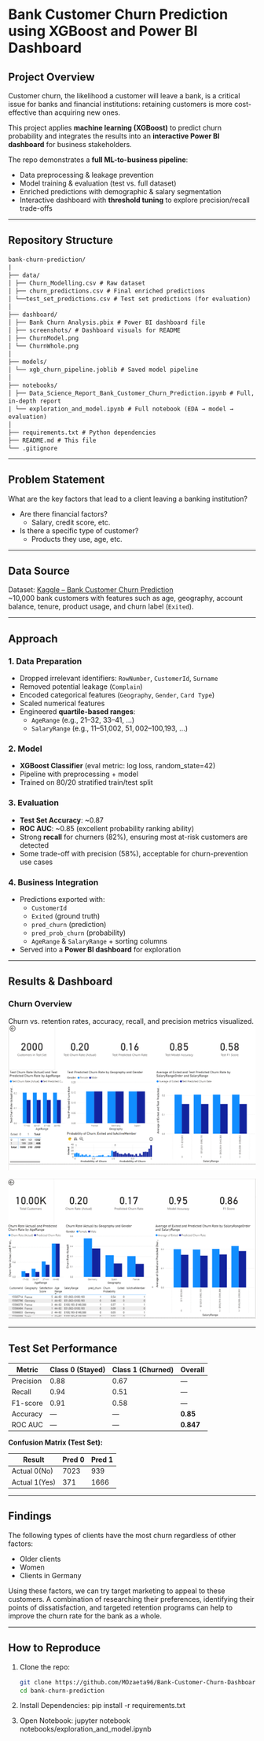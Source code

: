 # Bank Customer Churn Prediction using XGBoost and Power BI Dashboard

## Project Overview
Customer churn, the likelihood a customer will leave a bank, is a critical issue for banks and financial institutions: retaining customers is more cost-effective than acquiring new ones. 

This project applies **machine learning (XGBoost)** to predict churn probability and integrates the results into an **interactive Power BI dashboard** for business stakeholders.  

The repo demonstrates a **full ML-to-business pipeline**:
- Data preprocessing & leakage prevention
- Model training & evaluation (test vs. full dataset)
- Enriched predictions with demographic & salary segmentation
- Interactive dashboard with **threshold tuning** to explore precision/recall trade-offs

---

## Repository Structure
```
bank-churn-prediction/
|
├── data/
│ ├── Churn_Modelling.csv # Raw dataset
│ ├── churn_predictions.csv # Final enriched predictions
│ └──test_set_predictions.csv # Test set predictions (for evaluation)
│
├── dashboard/
│ ├── Bank Churn Analysis.pbix # Power BI dashboard file
│ ├── screenshots/ # Dashboard visuals for README
│ ├── ChurnModel.png
│ └── ChurnWhole.png
│
├── models/
│ └── xgb_churn_pipeline.joblib # Saved model pipeline
│
├── notebooks/
│ ├── Data_Science_Report_Bank_Customer_Churn_Prediction.ipynb # Full, in-depth report
| └── exploration_and_model.ipynb # Full notebook (EDA → model → evaluation)
│
├── requirements.txt # Python dependencies
├── README.md # This file
└── .gitignore
```

---
## Problem Statement

What are the key factors that lead to a client leaving a banking institution?

- Are there financial factors?
  - Salary, credit score, etc.
- Is there a specific type of customer?
  - Products they use, age, etc.

---

## Data Source
Dataset: [Kaggle – Bank Customer Churn Prediction](https://www.kaggle.com/datasets/radheshyamkollipara/bank-customer-churn)  
~10,000 bank customers with features such as age, geography, account balance, tenure, product usage, and churn label (`Exited`).

---

## Approach
### 1. Data Preparation
- Dropped irrelevant identifiers: `RowNumber`, `CustomerId`, `Surname`
- Removed potential leakage (`Complain`)
- Encoded categorical features (`Geography`, `Gender`, `Card Type`)
- Scaled numerical features
- Engineered **quartile-based ranges**:
  - `AgeRange` (e.g., 21–32, 33–41, …)
  - `SalaryRange` (e.g., $11–$51,002, $51,002–$100,193, …)

### 2. Model
- **XGBoost Classifier** (eval metric: log loss, random_state=42)
- Pipeline with preprocessing + model
- Trained on 80/20 stratified train/test split

### 3. Evaluation
- **Test Set Accuracy**: ~0.87  
- **ROC AUC**: ~0.85 (excellent probability ranking ability)  
- Strong **recall** for churners (82%), ensuring most at-risk customers are detected  
- Some trade-off with precision (58%), acceptable for churn-prevention use cases

### 4. Business Integration
- Predictions exported with:
  - `CustomerId`
  - `Exited` (ground truth)
  - `pred_churn` (prediction)
  - `pred_prob_churn` (probability)
  - `AgeRange` & `SalaryRange` + sorting columns
- Served into a **Power BI dashboard** for exploration

---

## Results & Dashboard

### Churn Overview
Churn vs. retention rates, accuracy, recall, and precision metrics visualized.  
![Churn Model](dashboard/screenshots/ChurnModel.png)

![Churn Whole Dataset](dashboard/screenshots/ChurnWhole.PNG)

---

## Test Set Performance

| Metric      | Class 0 (Stayed) | Class 1 (Churned) | Overall |
|-------------|------------------|-------------------|---------|
| Precision   | 0.88             | 0.67              | —       |
| Recall      | 0.94             | 0.51              | —       |
| F1-score    | 0.91             | 0.58              | —       |
| Accuracy    | —                | —                 | **0.85** |
| ROC AUC     | —                | —                 | **0.847** |

**Confusion Matrix (Test Set):**

| Result      | Pred 0 | Pred 1 |
|-------------|--------|--------|
|Actual 0(No) | 7023   | 939    |
|Actual 1(Yes)| 371    | 1666   |


---

## Findings

The following types of clients have the most churn regardless of other factors:

-  Older clients
-  Women
-  Clients in Germany

Using these factors, we can try target marketing to appeal to these customers. A combination of researching their preferences, identifying their points of dissatisfaction, and targeted retention programs can help to improve the churn rate for the bank as a whole.

---

## How to Reproduce
1. Clone the repo:
   ```bash
   git clone https://github.com/MOzaeta96/Bank-Customer-Churn-Dashboard-Creation-Practice.git
   cd bank-churn-prediction

2. Install Dependencies:
   pip install -r requirements.txt

3. Open Notebook:
   jupyter notebook notebooks/exploration_and_model.ipynb
